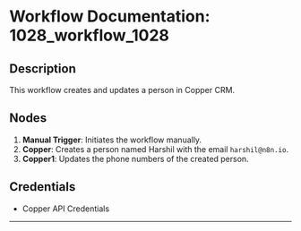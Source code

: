 # Workflow Documentation: 1028_workflow_1028

## Description
This workflow creates and updates a person in Copper CRM.

## Nodes
1. **Manual Trigger**: Initiates the workflow manually.
2. **Copper**: Creates a person named Harshil with the email `harshil@n8n.io`.
3. **Copper1**: Updates the phone numbers of the created person.

## Credentials
- Copper API Credentials

---
